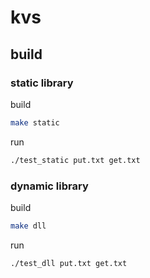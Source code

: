 # kvs

## build

### static library

build

```sh
make static
```

run

```sh
./test_static put.txt get.txt
```

### dynamic library

build

```sh
make dll
```

run

```sh
./test_dll put.txt get.txt
```

